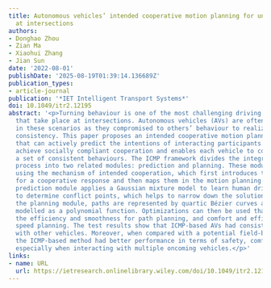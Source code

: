 ```yaml
---
title: Autonomous vehicles’ intended cooperative motion planning for unprotected turning
  at intersections
authors:
- Donghao Zhou
- Zian Ma
- Xiaohui Zhang
- Jian Sun
date: '2022-08-01'
publishDate: '2025-08-19T01:39:14.136689Z'
publication_types:
- article-journal
publication: '*IET Intelligent Transport Systems*'
doi: 10.1049/itr2.12195
abstract: '<p>Turning behaviour is one of the most challenging driving manoeuvres
  that take place at intersections. Autonomous vehicles (AVs) are often overly conservative
  in these scenarios as they compromised to others’ behaviour to realize behavioural
  consistency. This paper proposes an intended cooperative motion planning (ICMP)
  that can actively predict the intentions of interacting participants. This helps
  achieve socially compliant cooperation and enables each vehicle to converge upon
  a set of consistent behaviours. The ICMP framework divides the integrated driving
  process into two related modules: prediction and planning. These modules are integrated
  using the mechanism of intended cooperation, which first introduces the criteria
  for a cooperative response and then maps them in the motion planning space. The
  prediction module applies a Gaussian mixture model to learn human drivers’ behaviour
  to determine conflict points, which helps to narrow down the solution spaces. In
  the planning module, paths are represented by quartic Bézier curves and speed is
  modelled as a polynomial function. Optimizations can then be used that maximize
  the efficiency and smoothness for path planning, and comfort and efficiency for
  speed planning. The test results show that ICMP‐based AVs had consistent interactions
  with other vehicles. Moreover, when compared with a potential field‐based method,
  the ICMP‐based method had better performance in terms of safety, comfort and efficiency,
  especially when interacting with multiple oncoming vehicles.</p>'
links:
- name: URL
  url: https://ietresearch.onlinelibrary.wiley.com/doi/10.1049/itr2.12195
---
```

